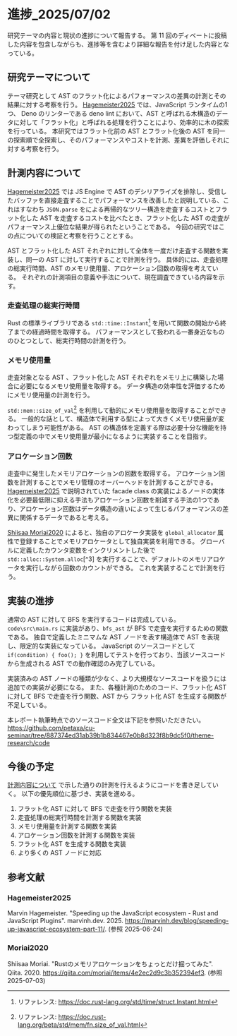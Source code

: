 # 進捗_2025/07/02

研究テーマの内容と現状の進捗について報告する。
第 11 回のディベートに投稿した内容を包含しながらも、進捗等を含むより詳細な報告を付け足した内容となっている。

## 研究テーマについて

テーマ研究として AST のフラット化によるパフォーマンスの差異の計測とその結果に対する考察を行う。
[Hagemeister2025](#hagemeister2025) では、JavaScript ランタイムの1つ、 Deno のリンターである deno lint において、AST と呼ばれる木構造のデータに対して「フラット化」と呼ばれる処理を行うことにより、効率的に木の探索を行っている。
本研究ではフラット化前の AST とフラット化後の AST を同一の探索順で全探索し、そのパフォーマンスやコストを計測、差異を評価しそれに対する考察を行う。

## 計測内容について

[Hagemeister2025](#hagemeister2025) では JS Engine で AST のデシリアライズを排除し、受信したバッファを直接走査することでパフォーマンスを改善したと説明している、これはすなわち `JSON.parse` をによる再帰的なツリー構造を走査するコストとフラット化した AST を走査するコストを比べたとき、フラット化した AST の走査がパフォーマンス上優位な結果が得られたということである。
今回の研究ではこの点についての検証と考察を行うこととする。

AST とフラット化した AST それぞれに対して全体を一度だけ走査する関数を実装し、同一の AST に対して実行することで計測を行う。
具体的には、走査処理の総実行時間、AST のメモリ使用量、アロケーション回数の取得を考えている。
それぞれの計測項目の意義や手法について、現在調査できている内容を示す。

### 走査処理の総実行時間

Rust の標準ライブラリである `std::time::Instant`[^1] を用いて関数の開始から終了までの経過時間を取得する。
パフォーマンスとして扱われる一番身近なもののひとつとして、総実行時間の計測を行う。

### メモリ使用量

走査対象となる AST 、フラット化した AST それぞれをメモリ上に構築した場合に必要になるメモリ使用量を取得する。
データ構造の効率性を評価するためにメモリ使用量の計測を行う。

`std::mem::size_of_val`[^2] を利用して動的にメモリ使用量を取得することができる。
一般的な話として、構造体で利用する型によって大きくメモリ使用量が変わってしまう可能性がある。
AST の構造体を定義する際は必要十分な機能を持つ型定義の中でメモリ使用量が最小になるように実装することを目指す。

### アロケーション回数

走査中に発生したメモリアロケーションの回数を取得する。
アロケーション回数を計測することでメモリ管理のオーバーヘッドを計測することができる。
[Hagemeister2025](#hagemeister2025) で説明されていた facade class の実装によるノードの実体化を必要最低限に抑える手法もアロケーション回数を削減する手法の1つであり、アロケーション回数はデータ構造の違いによって生じるパフォーマンスの差異に関係するデータであると考える。

[Shiisaa Moriai2020](#moriai2020) によると、独自のアロケータ実装を `global_allocator` 属性で登録することでメモリアロケータとして独自実装を利用できる。
グローバルに定義したカウンタ変数をインクリメントした後で `std::alloc::System.alloc`[^3] を実行することで、デフォルトのメモリアロケータを実行しながら回数のカウントができる。
これを実装することで計測を行う。

## 実装の進捗

通常の AST に対して BFS を実行するコードは完成している。
`code\src\main.rs` に実装があり、`bfs_ast` が BFS で走査を実行するための関数である。
独自で定義したミニマムな AST ノードを表す構造体で AST を表現し、限定的な実装になっている。
JavaScript のソースコードとして `if(condition) { foo(); }` を利用してテストを行っており、当該ソースコードから生成される AST での動作確認のみ完了している。

実装済みの AST ノードの種類が少なく、より大規模なソースコードを扱うには追加での実装が必要になる。
また、各種計測のためのコード、フラット化 AST に対して BFS で走査を行う関数、AST から フラット化 AST を生成する関数が不足している。

本レポート執筆時点でのソースコード全文は下記を参照いただきたい。
https://github.com/petaxa/cu-seminar/tree/887374ed31ab39b1b834467e0b8d323f8b9dc5f0/theme-research/code

## 今後の予定

[計測内容について](#計測内容について) で示した通りの計測を行えるようにコードを書き足していく。
以下の優先順位に基づき、実装を進める。

1. フラット化 AST に対して BFS で走査を行う関数を実装
2. 走査処理の総実行時間を計測する関数を実装
3. メモリ使用量を計測する関数を実装
4. アロケーション回数を計測する関数を実装
5. フラット化 AST を生成する関数を実装
6. より多くの AST ノードに対応

## 参考文献

### Hagemeister2025

Marvin Hagemeister. "Speeding up the JavaScript ecosystem - Rust and JavaScript Plugins". marvinh.dev. 2025. https://marvinh.dev/blog/speeding-up-javascript-ecosystem-part-11/. (参照 2025-06-24)

### Moriai2020

Shiisaa Moriai. "Rustのメモリアロケーションをちょっとだけ掘ってみた". Qiita. 2020. https://qiita.com/moriai/items/4e2ec2d9c3b352394ef3. (参照 2025-07-03)

[^1]: リファレンス: https://doc.rust-lang.org/std/time/struct.Instant.html
[^2]: リファレンス: https://doc.rust-lang.org/beta/std/mem/fn.size_of_val.html
